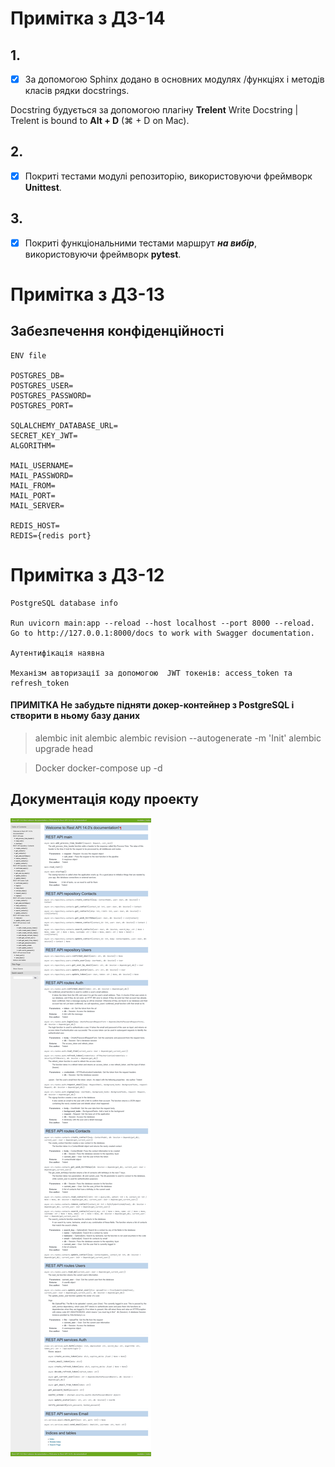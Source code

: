 
# Примітка з ДЗ-14



## 1.
- [x] За допомогою Sphinx додано в основних модулях /функціях і методів класів рядки docstrings.

Docstring будується за допомогою плагіну **Trelent**
Write Docstring | Trelent is bound to **Alt + D** (⌘ + D on Mac).

## 2.
- [x] Покриті тестами модулі репозиторію, використовуючи фреймворк **Unittest**. 

## 3.
- [x] Покриті функціональними тестами маршрут ***на вибір***, використовуючи фреймворк **pytest**.



# Примітка з ДЗ-13


## Забезпечення конфіденційності
```
ENV file

POSTGRES_DB=
POSTGRES_USER=
POSTGRES_PASSWORD=
POSTGRES_PORT=

SQLALCHEMY_DATABASE_URL=
SECRET_KEY_JWT=
ALGORITHM=

MAIL_USERNAME=
MAIL_PASSWORD=
MAIL_FROM=
MAIL_PORT=
MAIL_SERVER=

REDIS_HOST=
REDIS={redis port}
```

# Примітка з ДЗ-12


    PostgreSQL database info
    
    Run uvicorn main:app --reload --host localhost --port 8000 --reload.
    Go to http://127.0.0.1:8000/docs to work with Swagger documentation.
    
    Аутентифікація наявна 
    
    Механізм авторизації за допомогою  JWT токенів: access_token та refresh_token

#### ПРИМІТКА Не забудьте підняти докер-контейнер з PostgreSQL і створити в ньому базу даних

>alembic init alembic alembic revision --autogenerate -m 'Init' alembic upgrade head

>Docker docker-compose up -d



## Документація коду проекту

![Rest API](https://github.com/AlexanderBgit/Web_HomeWork14/blob/e5cef0943dabc3745c70e08200a1632e0b75979d/_png/Rest%20API%2014.0%20documentation.png?raw=true)
